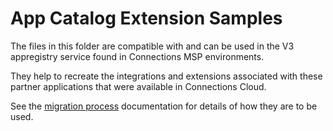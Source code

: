 # App Catalog Extension Samples
The files in this folder are compatible with and can be used in the V3 appregistry service found in Connections MSP environments.

They help to recreate the integrations and extensions associated with these partner applications that were available in Connections Cloud.

See the [migration process](../doc) documentation for details of how they are to be used.
